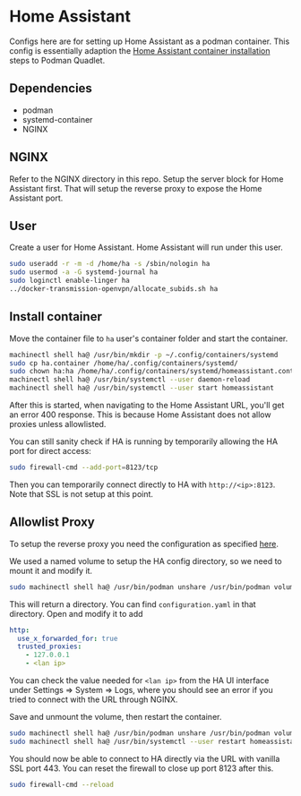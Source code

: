 # Home Assistant

Configs here are for setting up Home Assistant as a podman container. This config is essentially adaption the [Home Assistant container installation](https://www.home-assistant.io/installation/linux/#install-home-assistant-container) steps to Podman Quadlet.

## Dependencies

- podman
- systemd-container
- NGINX

## NGINX

Refer to the NGINX directory in this repo. Setup the server block for Home Assistant first. That will setup the reverse proxy to expose the Home Assistant port.

## User

Create a user for Home Assistant. Home Assistant will run under this user.

```bash
sudo useradd -r -m -d /home/ha -s /sbin/nologin ha
sudo usermod -a -G systemd-journal ha
sudo loginctl enable-linger ha
../docker-transmission-openvpn/allocate_subids.sh ha
```

## Install container

Move the container file to `ha` user's container folder and start the container.

```bash
machinectl shell ha@ /usr/bin/mkdir -p ~/.config/containers/systemd
sudo cp ha.container /home/ha/.config/containers/systemd/
sudo chown ha:ha /home/ha/.config/containers/systemd/homeassistant.container
machinectl shell ha@ /usr/bin/systemctl --user daemon-reload
machinectl shell ha@ /usr/bin/systemctl --user start homeassistant
```

After this is started, when navigating to the Home Assistant URL, you'll get an error 400 response. This is because Home Assistant does not allow proxies unless allowlisted.

You can still sanity check if HA is running by temporarily allowing the HA port for direct access:

```bash
sudo firewall-cmd --add-port=8123/tcp
```

Then you can temporarily connect directly to HA with `http://<ip>:8123`. Note that SSL is not setup at this point.

## Allowlist Proxy

To setup the reverse proxy you need the configuration as specified [here](https://www.home-assistant.io/integrations/http/#reverse-proxies).

We used a named volume to setup the HA config directory, so we need to mount it and modify it.

```bash
sudo machinectl shell ha@ /usr/bin/podman unshare /usr/bin/podman volume mount ha-config
```

This will return a directory. You can find `configuration.yaml` in that directory. Open and modify it to add

```yaml
http:
  use_x_forwarded_for: true
  trusted_proxies:
    - 127.0.0.1
    - <lan ip>
```

You can check the value needed for `<lan ip>` from the HA UI interface under Settings => System => Logs, where you should see an error if you tried to connect with the URL through NGINX.

Save and unmount the volume, then restart the container.

```bash
sudo machinectl shell ha@ /usr/bin/podman unshare /usr/bin/podman volume unmount ha-config
sudo machinectl shell ha@ /usr/bin/systemctl --user restart homeassistant
```

You should now be able to connect to HA directly via the URL with vanilla SSL port 443. You can reset the firewall to close up port 8123 after this.

```bash
sudo firewall-cmd --reload
```
